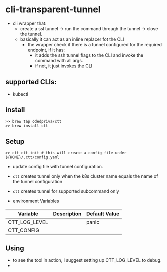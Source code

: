 # cli-transparent-tunnel 

* cli wrapper that:
  * create a ssl tunnel -> run the command through the tunnel -> close the tunnel.
  * basically it can act as an inline replacer fot the CLI 
    * the wrapper check if there is a tunnel configured for the required endpoint, if it has:
      * it adds the ssh tunnel flags to the CLI and invoke the command with all args.
      * if not, it just invokes the CLI 

## supported CLIs:
  - kubectl

## install

```shell
>> brew tap odedpriva/ctt
>> brew install ctt
```
## Setup

```shell 
>> ctt ctt-init # this will create a config file under ${HOME}/.ctt/config.yaml
```
* update config file with tunnel configuration. 
* `ctt` creates tunnel only when the k8s cluster name equals the name of the tunnel configuration
* `ctt` creates tunnel for supported subcommand only 

* environment Variables

| Variable      | Description | Default Value |
|---------------|-------------|---------------|
| CTT_LOG_LEVEL |             | panic         |
| CTT_CONFIG    |             |               |

## Using

* to see the tool in action, I suggest setting up CTT_LOG_LEVEL to debug.
* 
